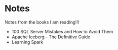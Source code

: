 # Notes

Notes from the books I am reading!!!

- 100 SQL Server Mistakes and How to Avoid Them
- Apache Iceberg - The Definitive Guide
- Learning Spark
